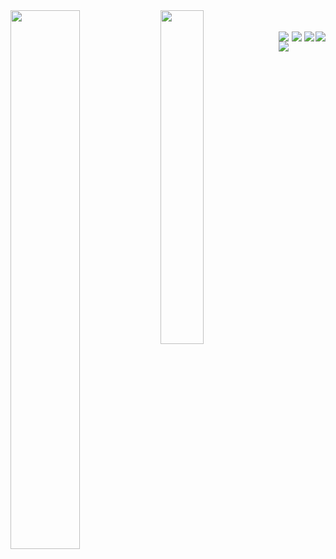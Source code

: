 <a href="https://github.com/emreozsoy">
  <img align="left"  width=47% src="https://github-readme-stats.vercel.app/api?username=emreozsoy" />
</a>
<a href="https://github.com/emreozsoy">
  <img align="left" width=37% src="https://github-readme-stats.vercel.app/api/top-langs/?username=anuraghazra&layout=donut-vertical" />
</a>
<br>
<br>
<div style="display: flex; justify-content: space-between; flex-wrap: wrap;">
  <img align="left" src="https://img.shields.io/badge/c%23-%23239120.svg?style=for-the-badge&logo=c-sharp&logoColor=white" />
  <img align="left" src="https://img.shields.io/badge/unity-%23000000.svg?style=for-the-badge&logo=unity&logoColor=white" />
  <img  src="https://img.shields.io/badge/dart-%230175C2.svg?style=for-the-badge&logo=dart&logoColor=white" />
  <img src="https://img.shields.io/badge/Flutter-%2302569B.svg?style=for-the-badge&logo=Flutter&logoColor=white" />
  <img src="https://img.shields.io/badge/figma-%23F24E1E.svg?style=for-the-badge&logo=figma&logoColor=white" />
</div>
